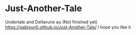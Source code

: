 # Just-Another-Tale
Undertale and Deltarune au (Not finished yet)
https://gabiyun5.github.io/Just-Another-Tale/
I hope you like it
